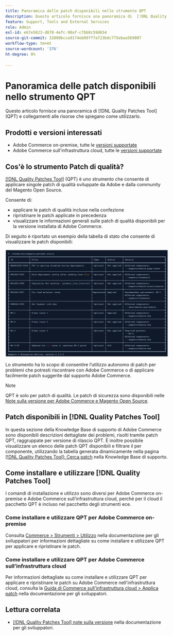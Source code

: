 ```yaml
---
title: Panoramica delle patch disponibili nello strumento QPT
description: Questo articolo fornisce una panoramica di  [!DNL Quality Patches Tool] (QPT) e collegamenti alle risorse che spiegano come utilizzarlo.
feature: Support, Tools and External Services
role: Admin
exl-id: e67e5823-d878-4efc-90af-c7bb8c59d654
source-git-commit: 32800bcca9174eb09ff7a723bdc775ebaa569807
workflow-type: tm+mt
source-wordcount: '376'
ht-degree: 0%

---
```


# Panoramica delle patch disponibili nello strumento QPT

Questo articolo fornisce una panoramica di [!DNL Quality Patches Tool] (QPT) e collegamenti alle risorse che spiegano come utilizzarlo.

## Prodotti e versioni interessati

* Adobe Commerce on-premise, tutte le [versioni supportate](https://www.adobe.com/content/dam/cc/en/legal/terms/enterprise/pdfs/Adobe-Commerce-Software-Lifecycle-Policy.pdf)
* Adobe Commerce sull&#39;infrastruttura cloud, tutte le [versioni supportate](https://www.adobe.com/content/dam/cc/en/legal/terms/enterprise/pdfs/Adobe-Commerce-Software-Lifecycle-Policy.pdf)

## Cos&#39;è lo strumento Patch di qualità?

[[!DNL Quality Patches Tool]](https://github.com/magento/quality-patches) (QPT) è uno strumento che consente di applicare singole patch di qualità sviluppate da Adobe e dalla community del Magento Open Source.

Consente di:

* applicare le patch di qualità incluse nella confezione
* ripristinare le patch applicate in precedenza
* visualizzare le informazioni generali sulle patch di qualità disponibili per la versione installata di Adobe Commerce.

Di seguito è riportato un esempio della tabella di stato che consente di visualizzare le patch disponibili:

![elenco_patch_Magento](/help/assets/tools/status_table.png)

Lo strumento ha lo scopo di consentire l’utilizzo autonomo di patch per problemi che potresti riscontrare con Adobe Commerce o di applicare facilmente patch suggerite dal supporto Adobe Commerce.

>[!NOTE]
>
>QPT è solo per patch di qualità. Le patch di sicurezza sono disponibili nelle [Note sulla versione per Adobe Commerce e Magento Open Source](https://experienceleague.adobe.com/docs/commerce-operations/release/notes/overview.html).

## Patch disponibili in [!DNL Quality Patches Tool]

In questa sezione della Knowledge Base di supporto di Adobe Commerce sono disponibili descrizioni dettagliate dei problemi, risolti tramite patch QPT, raggruppate per versione di rilascio QPT.
È inoltre possibile visualizzare un elenco delle patch QPT disponibili e filtrare il per componente, utilizzando la tabella generata dinamicamente nella pagina [[!DNL Quality Patches Tool]: Cerca patch](https://experienceleague.adobe.com/tools/commerce-quality-patches/index.html) nella Knowledge Base di supporto.

## Come installare e utilizzare [!DNL Quality Patches Tool]

I comandi di installazione e utilizzo sono diversi per Adobe Commerce on-premise e Adobe Commerce sull’infrastruttura cloud, perché per il cloud il pacchetto QPT è incluso nel pacchetto degli strumenti ece.

### Come installare e utilizzare QPT per Adobe Commerce on-premise

Consulta [Commerce > Strumenti > Utilizzo](../usage.md) nella documentazione per gli sviluppatori per informazioni dettagliate su come installare e utilizzare QPT per applicare e ripristinare le patch.

### Come installare e utilizzare QPT per Adobe Commerce sull’infrastruttura cloud

Per informazioni dettagliate su come installare e utilizzare QPT per applicare e ripristinare le patch su Adobe Commerce nell&#39;infrastruttura cloud, consulta la [Guida di Commerce sull&#39;infrastruttura cloud > Applica patch](https://experienceleague.adobe.com/docs/commerce-cloud-service/user-guide/develop/upgrade/apply-patches.html) nella documentazione per gli sviluppatori.

## Lettura correlata

* [[!DNL Quality Patches Tool] note sulla versione](https://experienceleague.adobe.com/docs/commerce-operations/tools/quality-patches-tool/release-notes.html) nella documentazione per gli sviluppatori.
